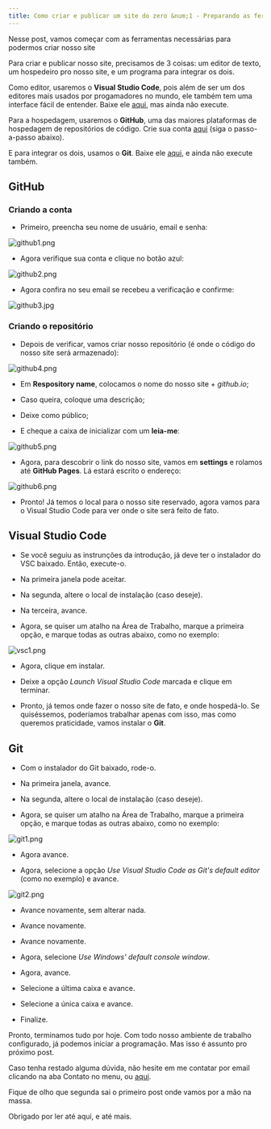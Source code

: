 ```yaml
---
title: Como criar e publicar um site do zero &num;1 - Preparando as ferramentas
---
```

Nesse post, vamos começar com as ferramentas necessárias para podermos criar nosso site

Para criar e publicar nosso site, precisamos de 3 coisas: um editor de texto, um hospedeiro pro nosso site, e um programa para integrar os dois.

<!--more-->

Como editor, usaremos o **Visual Studio Code**, pois além de ser um dos editores mais usados por progamadores no mundo, ele também tem uma interface fácil de entender. Baixe ele <a href="https://code.visualstudio.com/" target="_blank">aqui</a>, mas ainda não execute.

Para a hospedagem, usaremos o **GitHub**, uma das maiores plataformas de hospedagem de repositórios de código. Crie sua conta <a href="https://github.com/" target="_blank">aqui</a> (siga o passo-a-passo abaixo).

E para integrar os dois, usamos o **Git**. Baixe ele <a href="https://www.git-scm.com/" target="_blank">aqui</a>, e ainda não execute também.

## GitHub

### Criando a conta

- Primeiro, preencha seu nome de usuário, email e senha:

![github1.png](https://heitormvl.github.io/easycoding/images/ccsz1/github1.png)

- Agora verifique sua conta e clique no botão azul:

![github2.png](https://heitormvl.github.io/easycoding/images/ccsz1/github2.png)

- Agora confira no seu email se recebeu a verificação e confirme:

![github3.jpg](https://heitormvl.github.io/easycoding/images/ccsz1/github3.jpg)

### Criando o repositório

- Depois de verificar, vamos criar nosso repositório (é onde o código do nosso site será armazenado):

![github4.png](https://heitormvl.github.io/easycoding/images/ccsz1/github4.png)

- Em **Respository name**, colocamos o nome do nosso site + *github.io*;

- Caso queira, coloque uma descrição;

- Deixe como público;

- E cheque a caixa de inicializar com um **leia-me**:

![github5.png](https://heitormvl.github.io/easycoding/images/ccsz1/github5.png)

- Agora, para descobrir o link do nosso site, vamos em **settings** e rolamos até **GitHub Pages**. Lá estará escrito o endereço:

![github6.png](https://heitormvl.github.io/easycoding/images/ccsz1/github6.png)

- Pronto! Já temos o local para o nosso site reservado, agora vamos para o Visual Studio Code para ver onde o site será feito de fato.

## Visual Studio Code

- Se você seguiu as instrunções da introdução, já deve ter o instalador do VSC baixado. Então, execute-o.

- Na primeira janela pode aceitar.

- Na segunda, altere o local de instalação (caso deseje).

- Na terceira, avance.

- Agora, se quiser um atalho na Área de Trabalho, marque a primeira opção, e marque todas as outras abaixo, como no exemplo:

![vsc1.png](https://heitormvl.github.io/easycoding/images/ccsz1/vsc1.png)

- Agora, clique em instalar.

- Deixe a opção *Launch Visual Studio Code* marcada e clique em terminar.

- Pronto, já temos onde fazer o nosso site de fato, e onde hospedá-lo. Se quiséssemos, poderíamos trabalhar apenas com isso, mas como queremos praticidade, vamos instalar o **Git**.

## Git

- Com o instalador do Git baixado, rode-o.

- Na primeira janela, avance.

- Na segunda, altere o local de instalação (caso deseje).

- Agora, se quiser um atalho na Área de Trabalho, marque a primeira opção, e marque todas as outras abaixo, como no exemplo:

![git1.png](https://heitormvl.github.io/easycoding/images/ccsz1/git1.png)

- Agora avance.

- Agora, selecione a opção *Use Visual Studio Code as Git's default editor* (como no exemplo) e avance.

![git2.png](https://heitormvl.github.io/easycoding/images/ccsz1/git2.png)

- Avance novamente, sem alterar nada.

- Avance novamente.

- Avance novamente.

- Agora, selecione *Use Windows' default console window*.

- Agora, avance.

- Selecione a última caixa e avance.

- Selecione a única caixa e avance.

- Finalize.

Pronto, terminamos tudo por hoje. Com todo nosso ambiente de trabalho configurado, já podemos iniciar a programação. Mas isso é assunto pro próximo post.

Caso tenha restado alguma dúvida, não hesite em me contatar por email clicando na aba Contato no menu, ou <a href="mailto:heitor-easycoding@gmail.com">aqui</a>.

Fique de olho que segunda sai o primeiro post onde vamos por a mão na massa.

Obrigado por ler até aqui, e até mais.